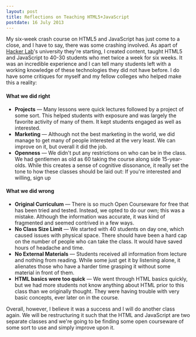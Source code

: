```yaml
---
layout: post
title: Reflections on Teaching HTML5+JavaScript
postdate: 16 July 2013
---
```


My six-week crash course on HTML5 and JavaScript has just come to a close, and
I have to say, there was some crashing involved. As apart of
<a href="hackerlab.org">Hacker Lab</a>'s university they're starting, I created
content, taught HTML5 and JavaScript to 40-30 students who met twice a week for
six weeks. It was an incredible experience and I can tell many students left
with a working knowledge of these technologies they did not have before. I do
have some critiques for myself and my fellow colleges who helped make this a
reality:

<h4>What we did right</h4>
<ul>
	<li>
		<strong>Projects</strong> &mdash; Many lessons were quick lectures
		followed by a project of some sort. This helped students with exposure
		and was largely the favorite activity of many of them. It kept students 
		engaged as well as interested.
	</li>
	<li>
		<strong>Marketing</strong> &mdash; Although not the best marketing in
		the world, we did manage to get many of people interested at the very
		least. We can improve on it, but overall it did the job.
	</li>
	<li>
		<strong>Openness</strong> &mdash; We didn't put any restrictions on who
		can be in the class. We had gentlemen as old as 60 taking the course
		along side 15-year-olds. While this creates a sense of cognitive
		dissonance, it really set the tone to how these classes should be laid
		out: If you're interested and willing, sign up
	</li>
</ul>

<h4>What we did wrong</h4>
<ul>
	<li>
		<strong>Original Curriculum</strong> &mdash; There is so much Open
		Courseware for free that has been tried and tested. Instead, we opted
		to do our own; this was a mistake. Although the information was
		accurate, it was kind of fragmented and seemed contrived in a few ways.
	</li>
	<li>
		<strong>No Class Size Limit</strong> &mdash; We started with 40 
		students on day one, which caused issues with physical space. There
		should have been a hard cap on the number of people who can take the
		class. It would have saved hours of headache and time.
	</li>
	<li>
		<strong>No External Materials</strong> &mdash; Students received all
		information from lecture and nothing from reading. While some just
		get it by listening alone, it alienates those who have a harder	time
		grasping it without some material in front of them.
	</li>
	<li>
		<strong>HTML basics were too quick</strong> &mdash; We went through
		HTML basics quickly, but we had more students not know anything about
		HTML prior to this class than we originally thought. They were having 
		trouble with very basic concepts, ever later on in the course.
	</li>
</ul>

Overall, however, I believe it was a success and I will do another class again.
We will be restructuring it such that the HTML and JavaScript are two separate
classes and we're going to be finding some open courseware of some sort to use
and simply improve upon it.
